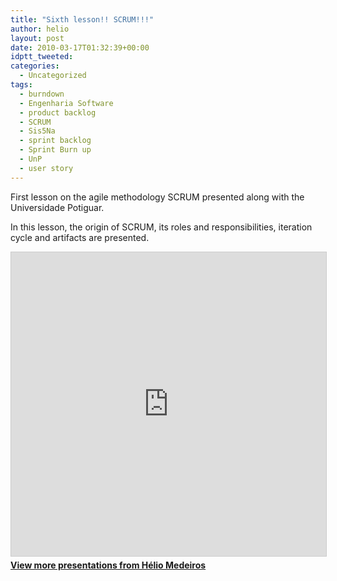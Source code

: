 ```yaml
---
title: "Sixth lesson!! SCRUM!!!"
author: helio
layout: post
date: 2010-03-17T01:32:39+00:00
idptt_tweeted: 
categories:
  - Uncategorized
tags:
  - burndown
  - Engenharia Software
  - product backlog
  - SCRUM
  - Sis5Na
  - sprint backlog
  - Sprint Burn up
  - UnP
  - user story
---
```


First lesson on the agile methodology SCRUM presented along with the Universidade Potiguar.

In this lesson, the origin of SCRUM, its roles and responsibilities, iteration cycle and artifacts are presented. <div style="margin-bottom: 20px;">
<iframe src="https://www.slideshare.net/slideshow/embed_code/key/ePHVpNd1rPPUEh" width="597" height="486" frameborder="0" marginwidth="0" marginheight="0" scrolling="no" style="border:1px solid #CCC; border-width:1px; margin-bottom:5px; max-width: 100%;" allowfullscreen></iframe>
</iframe>
<div style="margin-bottom:5px">
    <strong><a href="//www.slideshare.net/heliomedeiros" target="_blank">View more presentations from Hélio Medeiros</a></strong>
</div>
</div>